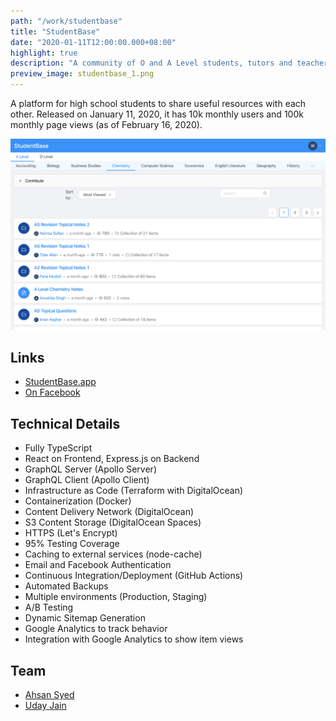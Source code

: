 ```yaml
---
path: "/work/studentbase"
title: "StudentBase"
date: "2020-01-11T12:00:00.000+08:00"
highlight: true
description: "A community of O and A Level students, tutors and teachers."
preview_image: studentbase_1.png
---
```


A platform for high school students to share useful resources with each other. Released on January 11, 2020, it has 10k monthly users and 100k monthly page views (as of February 16, 2020).

![A subject page showing most viewed items.](./studentbase_1.png)

## Links

- [StudentBase.app](https://studentbase.app)
- [On Facebook](https://fb.me/StudentBaseApp)

## Technical Details

- Fully TypeScript
- React on Frontend, Express.js on Backend
- GraphQL Server (Apollo Server)
- GraphQL Client (Apollo Client)
- Infrastructure as Code (Terraform with DigitalOcean)
- Containerization (Docker)
- Content Delivery Network (DigitalOcean)
- S3 Content Storage (DigitalOcean Spaces)
- HTTPS (Let's Encrypt)
- 95% Testing Coverage
- Caching to external services (node-cache)
- Email and Facebook Authentication
- Continuous Integration/Deployment (GitHub Actions)
- Automated Backups
- Multiple environments (Production, Staging)
- A/B Testing
- Dynamic Sitemap Generation
- Google Analytics to track behavior
- Integration with Google Analytics to show item views

## Team

- [Ahsan Syed](https://www.linkedin.com/in/ahsan-syed-930a2014a/)
- [Uday Jain](https://www.linkedin.com/in/uday-jain-862a40174/)
